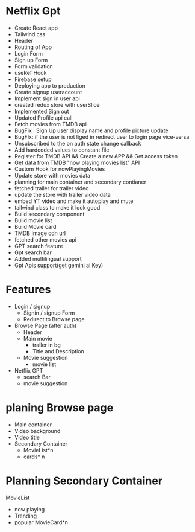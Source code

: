 # Netflix Gpt

- Create React app
- Tailwind css
- Header
- Routing of App
- Login Form
- Sign up Form
- Form validation
- useRef Hook
- Firebase setup
- Deploying app to production
- Create signup useraccount
- Implement sign in user api
- created redux store with userSlice
- Implemented Sign out
- Updated Profile api call
- Fetch movies from TMDB api
- BugFix : Sign Up user display name and profile picture update
- BugFIx: if the user is not liged in redirect user to login page vice-versa
- Unsubscribed to the on auth state change callback
- Add hardcoded values to constant file
- Register for TMDB API && Create a new APP && Get access token
- Get data from TMDB "now playing movies list" API
- Custom Hook for nowPlayingMovies
- Update store with movies data
- planning for main container and secondary contianer
- fetched trailer for trailer video
- update the store with trailer video data
- embed YT video and make it autoplay and mute
- tailwind class to make it look good
- Build secondary component
- Build movie list
- Build Movie card
- TMDB Image cdn url
- fetched other movies api
- GPT search feature
- Gpt search bar
- Added multilingual support
- Gpt Apis support(get gemini ai Key)

# Features

- Login / signup
  - Signin / signup Form
  - Redirect to Browse page
- Browse Page (after auth)
  - Header
  - Main movie
    - trailer in bg
    - Title and Description
  - Movie suggestion
    - movie list
- Netflix GPT
  - search Bar
  - movie suggestion

# planing Browse page

- Main container
- Video background
- Video title
- Secondary Container
  - MovieList\*n
  - cards\* n

# Planning Secondary Container

MovieList

- now playing
- Trending
- popular
  MovieCard\*n
